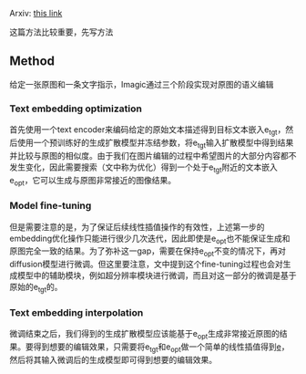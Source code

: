 Arxiv: [this link](https://arxiv.org/pdf/2210.09276.pdf)

这篇方法比较重要，先写方法
## Method
给定一张原图和一条文字指示，Imagic通过三个阶段实现对原图的语义编辑
### Text embedding optimization
首先使用一个text encoder来编码给定的原始文本描述得到目标文本嵌入e<sub>tgt</sub>，然后使用一个预训练好的生成扩散模型并冻结参数，将e<sub>tgt</sub>输入扩散模型中得到结果并比较与原图的相似度。由于我们在图片编辑的过程中希望图片的大部分内容都不发生变化，因此需要搜索（文中称为优化）得到一个处于e<sub>tgt</sub>附近的文本嵌入e<sub>opt</sub>，它可以生成与原图非常接近的图像结果。

### Model fine-tuning
但是需要注意的是，为了保证后续线性插值操作的有效性，上述第一步的embedding优化操作只能进行很少几次迭代，因此即使是e<sub>opt</sub>也不能保证生成和原图完全一致的结果。为了弥补这一gap，需要在保持e<sub>opt</sub>不变的情况下，再对diffusion模型进行微调。但这里要注意，文中提到这个fine-tuning过程也会对生成模型中的辅助模块，例如超分辨率模块进行微调，而且对这一部分的微调是基于原始的e<sub>tgt</sub>的。

### Text embedding interpolation
微调结束之后，我们得到的生成扩散模型应该能基于e<sub>opt</sub>生成非常接近原图的结果。要得到想要的编辑效果，只需要将e<sub>tgt</sub>和e<sub>opt</sub>做一个简单的线性插值得到<u>e</u>，然后将其输入微调后的生成模型即可得到想要的编辑效果。
